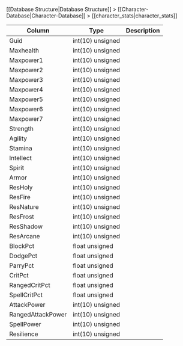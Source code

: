 [[Database Structure|Database Structure]] > [[Character-Database|Character-Database]] > [[character_stats|character_stats]]

Column | Type | Description
--- | --- | ---
Guid | int(10) unsigned | 
Maxhealth | int(10) unsigned | 
Maxpower1 | int(10) unsigned | 
Maxpower2 | int(10) unsigned | 
Maxpower3 | int(10) unsigned | 
Maxpower4 | int(10) unsigned | 
Maxpower5 | int(10) unsigned | 
Maxpower6 | int(10) unsigned | 
Maxpower7 | int(10) unsigned | 
Strength | int(10) unsigned | 
Agility | int(10) unsigned | 
Stamina | int(10) unsigned | 
Intellect | int(10) unsigned | 
Spirit | int(10) unsigned | 
Armor | int(10) unsigned | 
ResHoly | int(10) unsigned | 
ResFire | int(10) unsigned | 
ResNature | int(10) unsigned | 
ResFrost | int(10) unsigned | 
ResShadow | int(10) unsigned | 
ResArcane | int(10) unsigned | 
BlockPct | float unsigned | 
DodgePct | float unsigned | 
ParryPct | float unsigned | 
CritPct | float unsigned | 
RangedCritPct | float unsigned | 
SpellCritPct | float unsigned | 
AttackPower | int(10) unsigned | 
RangedAttackPower | int(10) unsigned | 
SpellPower | int(10) unsigned | 
Resilience | int(10) unsigned | 
